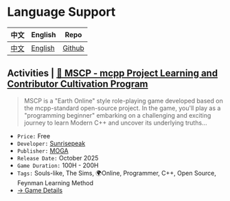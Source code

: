 # Language Support

| 中文 | English | Repo |
| --- | --- | --- |
| [中文](../) | [English](./) | [Github](https://github.com/Sunrisepeak/mcpp-standard) |

## Activities | [ 📣 MSCP - mcpp Project Learning and Contributor Cultivation Program ](https://moga.d2learn.org/activity/mscp/intro.html)

> MSCP is a "Earth Online" style role-playing game developed based on the mcpp-standard open-source project. In the game, you'll play as a "programming beginner" embarking on a challenging and exciting journey to learn Modern C++ and uncover its underlying truths...

- `Price:` Free
- `Developer:` [Sunrisepeak](https://github.com/Sunrisepeak)
- `Publisher:` [MOGA](https://moga.d2learn.org)
- `Release Date:` October 2025
- `Game Duration:` 100H - 200H
- `Tags:` Souls-like, The Sims, 🌍Online, Programmer, C++, Open Source, Feynman Learning Method
- [-> Game Details](https://moga.d2learn.org/activity/mscp/intro.html)
